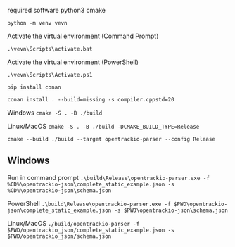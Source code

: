 required software
python3
cmake

`python -m venv vevn`

Activate the virtual environment (Command Prompt)

`.\vevn\Scripts\activate.bat`

Activate the virtual environment (PowerShell)

`.\vevn\Scripts\Activate.ps1`

`pip install conan`

`conan install . --build=missing -s compiler.cppstd=20`

Windows
`cmake -S . -B ./build`

Linux/MacOS
`cmake -S . -B ./build -DCMAKE_BUILD_TYPE=Release`

`cmake --build ./build --target opentrackio-parser --config Release`

## Windows

Run in command prompt
`.\build\Release\opentrackio-parser.exe -f %CD%\opentrackio-json\complete_static_example.json -s %CD%\opentrackio-json\schema.json`

PowerShell
`.\build\Release\opentrackio-parser.exe -f $PWD\opentrackio-json\complete_static_example.json -s $PWD\opentrackio-json\schema.json`

Linux/MacOS
`./build/opentrackio-parser -f $PWD/opentrackio_json/complete_static_example.json -s $PWD/opentrackio_json/schema.json`